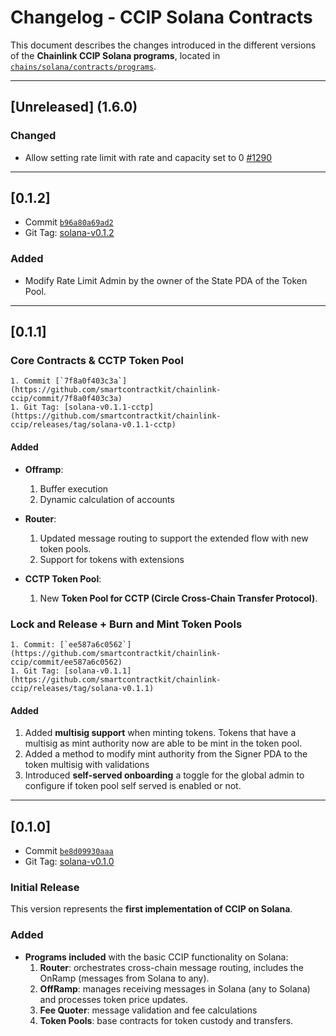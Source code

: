 # Changelog - CCIP Solana Contracts

This document describes the changes introduced in the different versions of the **Chainlink CCIP Solana programs**, located in [`chains/solana/contracts/programs`](https://github.com/smartcontractkit/chainlink-ccip/tree/main/chains/solana/contracts/programs).

---

## [Unreleased] (1.6.0)
<!-- ### Added
- (Placeholder for upcoming features) -->

### Changed

- Allow setting rate limit with rate and capacity set to 0 [#1290](https://github.com/smartcontractkit/chainlink-ccip/pull/1290)

<!-- ### Fixed
- (Placeholder for bug fixes) -->

---

## [0.1.2]

- Commit [`b96a80a69ad2`](https://github.com/smartcontractkit/chainlink-ccip/commit/b96a80a69ad2)
- Git Tag: [solana-v0.1.2](https://github.com/smartcontractkit/chainlink-ccip/releases/tag/solana-v0.1.2)

### Added

- Modify Rate Limit Admin by the owner of the State PDA of the Token Pool.

---

## [0.1.1]

### Core Contracts & CCTP Token Pool

    1. Commit [`7f8a0f403c3a`](https://github.com/smartcontractkit/chainlink-ccip/commit/7f8a0f403c3a)
    1. Git Tag: [solana-v0.1.1-cctp](https://github.com/smartcontractkit/chainlink-ccip/releases/tag/solana-v0.1.1-cctp)

#### Added

- **Offramp**:

    1. Buffer execution
    1. Dynamic calculation of accounts

- **Router**:

    1. Updated message routing to support the extended flow with new token pools.
    1. Support for tokens with extensions

- **CCTP Token Pool**:

    1. New **Token Pool for CCTP (Circle Cross-Chain Transfer Protocol)**.

### Lock and Release + Burn and Mint Token Pools

    1. Commit: [`ee587a6c0562`](https://github.com/smartcontractkit/chainlink-ccip/commit/ee587a6c0562)
    1. Git Tag: [solana-v0.1.1](https://github.com/smartcontractkit/chainlink-ccip/releases/tag/solana-v0.1.1)

#### Added

1. Added **multisig support** when minting tokens. Tokens that have a multisig as mint authority now are able to be mint in the token pool.
1. Added a method to modify mint authority from the Signer PDA to the token multisig with validations
1. Introduced **self-served onboarding** a toggle for the global admin to configure if token pool self served is enabled or not.

---

## [0.1.0]

- Commit [`be8d09930aaa`](https://github.com/smartcontractkit/chainlink-ccip/commit/be8d09930aaa)
- Git Tag: [solana-v0.1.0](https://github.com/smartcontractkit/chainlink-ccip/releases/tag/solana-v0.1.0)

### Initial Release

This version represents the **first implementation of CCIP on Solana**.

### Added

- **Programs included** with the basic CCIP functionality on Solana:
  1. **Router**: orchestrates cross-chain message routing, includes the OnRamp (messages from Solana to any).
  1. **OffRamp**: manages receiving messages in Solana (any to Solana) and processes token price updates.
  1. **Fee Quoter**: message validation and fee calculations
  1. **Token Pools**: base contracts for token custody and transfers.

